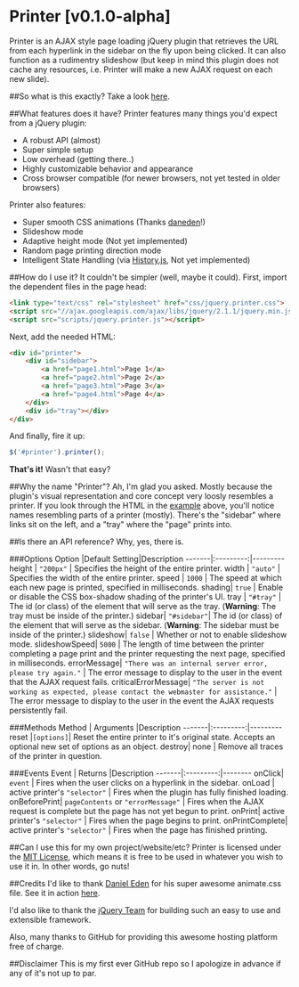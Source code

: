 Printer [v0.1.0-alpha]
======
Printer is an AJAX style page loading jQuery plugin that retrieves the URL from each hyperlink in the sidebar on the fly upon being clicked. It can also function as a rudimentry slideshow (but keep in mind this plugin does not cache any resources, i.e. Printer will make a new AJAX request on each new slide).

##So what is this exactly?
Take a look [here](http://amd940.github.io/Printer/).

##What features does it have?
Printer features many things you'd expect from a jQuery plugin:
- A robust API (almost)
- Super simple setup
- Low overhead (getting there..)
- Highly customizable behavior and appearance
- Cross browser compatible (for newer browsers, not yet tested in older browsers)

Printer also features:
- Super smooth CSS animations (Thanks [daneden](https://github.com/daneden)!)
- Slideshow mode
- Adaptive height mode (Not yet implemented)
- Random page printing direction mode
- Intelligent State Handling (via [History.js](https://github.com/browserstate/history.js), Not yet implemented)

##How do I use it?
It couldn't be simpler (well, maybe it could). First, import the dependent files in the page head:
```html
<link type="text/css" rel="stylesheet" href="css/jquery.printer.css">
<script src="//ajax.googleapis.com/ajax/libs/jquery/2.1.1/jquery.min.js"></script>
<script src="scripts/jquery.printer.js"></script>
```

Next, add the needed HTML:
```html
<div id="printer">
	<div id="sidebar">
		<a href="page1.html">Page 1</a>
		<a href="page2.html">Page 2</a>
		<a href="page3.html">Page 3</a>
		<a href="page4.html">Page 4</a>
	</div>
	<div id="tray"></div>
</div>
```

And finally, fire it up:
```javascript
$('#printer').printer();
```

**That's it!** Wasn't that easy?

##Why the name "Printer"?
Ah, I'm glad you asked. Mostly because the plugin's visual representation and core concept very loosly resembles a printer. If you look through the HTML in the [example](http://amd940.github.io/Printer/) above, you'll notice names resembling parts of a printer (mostly). There's the "sidebar" where links sit on the left, and a "tray" where the "page" prints into.

##Is there an API reference?
Why, yes, there is.


###Options
Option |Default Setting|Description
-------|:---------:|---------
height | `"200px"` | Specifies the height of the entire printer.
width  | `"auto"`  | Specifies the width of the entire printer.
speed  | `1000`    | The speed at which each new page is printed, specified in milliseconds.
shading| `true`    | Enable or disable the CSS box-shadow shading of the printer's UI.
tray   | `"#tray"`   | The id (or class) of the element that will serve as the tray. (**Warning**: The tray must be inside of the printer.)
sidebar| `"#sidebar"`| The id (or class) of the element that will serve as the sidebar. (**Warning**: The sidebar must be inside of the printer.)
slideshow| `false` | Whether or not to enable slideshow mode.
slideshowSpeed| `5000` | The length of time between the printer completing a page print and the printer requesting the next page, specified in milliseconds.
errorMessage| `"There was an internal server error, please try again."` | The error message to display to the user in the event that the AJAX request fails.
criticalErrorMessage| `"The server is not working as expected, please contact the webmaster for assistance."` | The error message to display to the user in the event the AJAX requests persistently fail.

###Methods
Method | Arguments |Description
-------|:---------:|---------
reset  |`[options]`| Reset the entire printer to it's original state. Accepts an optional new set of options as an object.
destroy| none      | Remove all traces of the printer in question.

###Events
Event  |  Returns  |Description
-------|:---------:|--------
onClick|  `event`  | Fires when the user clicks on a hyperlink in the sidebar.
onLoad | active printer's `"selector"` | Fires when the plugin has fully finished loading.
onBeforePrint| `pageContents` or `"errorMessage"` | Fires when the AJAX request is complete but the page has not yet begun to print.
onPrint| active printer's `"selector"` | Fires when the page begins to print.
onPrintComplete| active printer's `"selector"` | Fires when the page has finished printing.



##Can I use this for my own project/website/etc?
Printer is licensed under the [MIT License](http://opensource.org/licenses/MIT), which means it is free to be used in whatever you wish to use it in. In other words, go nuts!


##Credits
I'd like to thank [Daniel Eden](https://github.com/daneden) for his super awesome animate.css file. See it in action [here](http://daneden.github.io/animate.css/).

I'd also like to thank the [jQuery Team](https://jquery.org/team/) for building such an easy to use and extensible framework.

Also, many thanks to GitHub for providing this awesome hosting platform free of charge.

##Disclaimer
This is my first ever GitHub repo so I apologize in advance if any of it's not up to par.
